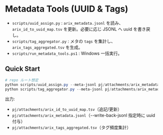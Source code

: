 # Metadata Tools (UUID & Tags)

- `scripts/uuid_assign.py` : `arix_metadata.jsonl` を読み、`arix_id_to_uuid_map.tsv` を更新。必要に応じ JSONL へ uuid を書き戻し。
- `scripts/tag_aggregator.py` : メタの `tags` を集計し、`arix_tags_aggregated.tsv` を生成。
- `scripts/run_metadata_tools.ps1` : Windows 一括実行。

## Quick Start
```powershell
# repo ルート想定
python scripts/uuid_assign.py --meta-jsonl pj/attachments/arix_metadata.jsonl --map-tsv pj/attachments/arix_id_to_uuid_map.tsv --write-back-jsonl
python scripts/tag_aggregator.py --meta-jsonl pj/attachments/arix_metadata.jsonl --out-tsv pj/attachments/arix_tags_aggregated.tsv --dict-csv pj/attachments/arix_tags.csv
```

出力:
- `pj/attachments/arix_id_to_uuid_map.tsv`（追記/更新）
- `pj/attachments/arix_metadata.jsonl`（--write-back-jsonl 指定時に uuid 付与）
- `pj/attachments/arix_tags_aggregated.tsv`（タグ頻度集計）

